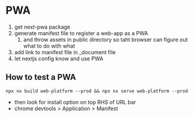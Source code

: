 # PWA

1. get next-pwa package
2. generate manifest file to register a web-app as a PWA
   1. and throw assets in public directory so taht browser can figure out what to do with what
3. add link to manifest file in _document file
4. let nextjs config know and use PWA

## How to test a PWA

```
npx nx build web-platform --prod && npx nx serve web-platform --prod 
```

- then look for install option on top RHS of URL bar
- chrome devtools > Application > Manifest
